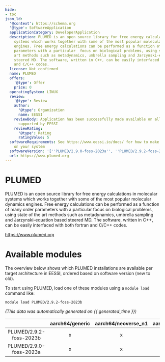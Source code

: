 ```yaml
---
hide:
- toc
json_ld:
  '@context': https://schema.org
  '@type': SoftwareApplication
  applicationCategory: DeveloperApplication
  description: PLUMED is an open source library for free energy calculations in molecular
    systems which works together with some of the most popular molecular dynamics
    engines. Free energy calculations can be performed as a function of many order
    parameters with a particular  focus on biological problems, using state of the
    art methods such as metadynamics, umbrella sampling and Jarzynski-equation based
    steered MD. The software, written in C++, can be easily interfaced with both fortran
    and C/C++ codes.
  license: Not confirmed
  name: PLUMED
  offers:
    '@type': Offer
    price: 0
  operatingSystem: LINUX
  review:
    '@type': Review
    author:
      '@type': Organization
      name: EESSI
    reviewBody: Application has been successfully made available on all architectures
      supported by EESSI
    reviewRating:
      '@type': Rating
      ratingValue: 5
  softwareRequirements: See https://www.eessi.io/docs/ for how to make EESSI available
    on your system
  softwareVersion: '[''PLUMED/2.9.0-foss-2023a'', ''PLUMED/2.9.2-foss-2023b'']'
  url: https://www.plumed.org
---
```


PLUMED
======


PLUMED is an open source library for free energy calculations in molecular systems which works together with some of the most popular molecular dynamics engines. Free energy calculations can be performed as a function of many order parameters with a particular  focus on biological problems, using state of the art methods such as metadynamics, umbrella sampling and Jarzynski-equation based steered MD. The software, written in C++, can be easily interfaced with both fortran and C/C++ codes.

https://www.plumed.org
# Available modules


The overview below shows which PLUMED installations are available per target architecture in EESSI, ordered based on software version (new to old).

To start using PLUMED, load one of these modules using a `module load` command like:

```shell
module load PLUMED/2.9.2-foss-2023b
```

*(This data was automatically generated on {{ generated_time }})*  

| |aarch64/generic|aarch64/neoverse_n1|aarch64/neoverse_v1|aarch64/nvidia|x86_64/generic|x86_64/amd/zen2|x86_64/amd/zen3|x86_64/amd/zen4|x86_64/intel/haswell|x86_64/intel/sapphirerapids|x86_64/intel/skylake_avx512|
| :---: | :---: | :---: | :---: | :---: | :---: | :---: | :---: | :---: | :---: | :---: | :---: |
|PLUMED/2.9.2-foss-2023b|x|x|x|-|x|x|x|x|x|x|x|
|PLUMED/2.9.0-foss-2023a|x|x|x|-|x|x|x|x|x|x|x|
